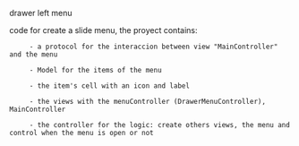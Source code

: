 drawer left menu


code for create a slide menu, 
the proyect contains:

         - a protocol for the interaccion between view "MainController" and the menu

         - Model for the items of the menu

         - the item's cell with an icon and label 

         - the views with the menuController (DrawerMenuController), MainController

         - the controller for the logic: create others views, the menu and control when the menu is open or not

